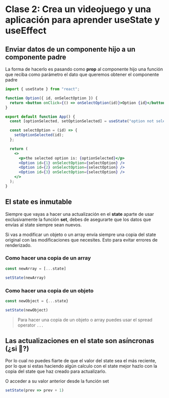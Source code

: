 # Clase 2: Crea un videojuego y una aplicación para aprender useState y useEffect

## Enviar datos de un componente hijo a un componente padre

La forma de hacerlo es pasando como **prop** al componente hijo una función que reciba como parámetro el dato que queremos obtener el componente padre

```jsx
import { useState } from "react";

function Option({ id, onSelectOption }) {
  return <button onClick={() => onSelectOption(id)}>Option {id}</button>;
}

export default function App() {
  const [optionSelected, setOptionSelected] = useState("option not selected");

  const selectOption = (id) => {
    setOptionSelected(id);
  };

  return (
    <>
      <p>the selected option is: {optionSelected}</p>
      <Option id={1} onSelectOption={selectOption} />
      <Option id={2} onSelectOption={selectOption} />
      <Option id={3} onSelectOption={selectOption} />
    </>
  );
}

```

## El state es inmutable

Siempre que vayas a hacer una actualización en el **state** aparte de usar exclusivamente la función **set**, debes de asegurarte que los datos que envías al state siempre sean nuevos.

Si vas a modificar un objeto o un array envía siempre una copia del state original con las modificaciones que necesites. Esto para evitar errores de renderizado.

### Como hacer una copia de un array

```jsx
const newArray = [...state]

setState(newArray)
```

### Como hacer una copia de un objeto

```jsx
const newObject = {...state}

setState(newObject)
```

> Para hacer una copia de un objeto o array puedes usar el spread operator `...`

## Las actualizaciones en el state son asíncronas (¿si 🤔?)

Por lo cual no puedes fiarte de que el valor del state sea el más reciente, por lo que si estas haciendo algún calculo con el state mejor hazlo con la copia del state que haz creado para actualizarlo.

O acceder a su valor anterior desde la función set

```jsx
setState(prev => prev + 1)
```
